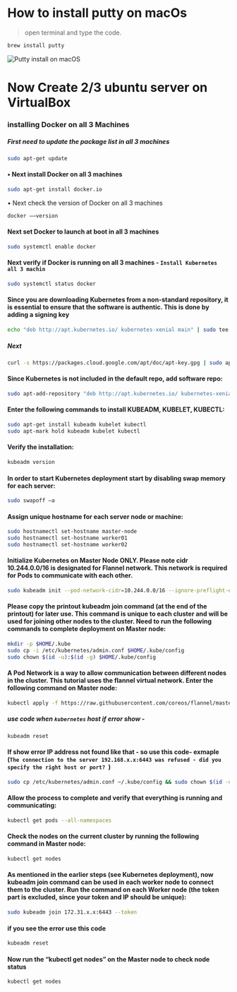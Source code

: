 # How to install putty on macOs
> open terminal and type the code.
```bash
brew install putty
```
![Putty install on macOS](https://user-images.githubusercontent.com/77927449/124318696-d9c5d680-db9a-11eb-89d3-13adc4ebf047.png)

# Now Create 2/3 ubuntu server on VirtualBox

### installing Docker on all 3 Machines

##### First need to update the package list in all 3 machines
```bash 
sudo apt-get update
`````

#### 	•	Next install Docker on all 3 machines
```bash
sudo apt-get install docker.io
````  
•	Next check the version of Docker on all 3 machines
```bash
docker ––version
```
####	Next set Docker to launch at boot in all 3 machines
```bash
sudo systemctl enable docker
```
#### Next verify if Docker is running on all 3 machines - `Install Kubernetes all 3 machin`
```bash
sudo systemctl status docker
```
#### Since you are downloading Kubernetes from a non-standard repository, it is essential to ensure that the software is authentic. This is done by adding a signing key 

```bash	
echo "deb http://apt.kubernetes.io/ kubernetes-xenial main" | sudo tee /etc/apt/sources.list.d/kubernetes.list
```
##### Next
```bash
curl -s https://packages.cloud.google.com/apt/doc/apt-key.gpg | sudo apt-key add 
```
#### Since Kubernetes is not included in the default repo, add software repo:
```bash 
sudo apt-add-repository "deb http://apt.kubernetes.io/ kubernetes-xenial main"
```
#### Enter the following commands to install KUBEADM, KUBELET, KUBECTL:
```bash 
sudo apt-get install kubeadm kubelet kubectl
sudo apt-mark hold kubeadm kubelet kubectl
```
#### Verify the installation: 
```bash 
kubeadm version 
```
#### In order to start Kubernetes deployment start by disabling swap memory for each server:
```bash 
sudo swapoff –a
```
#### Assign unique hostname for each server node or machine:
```bash
sudo hostnamectl set-hostname master-node
sudo hostnamectl set-hostname worker01
sudo hostnamectl set-hostname worker02
```
#### Initialize Kubernetes on Master Node ONLY. Please note cidr 10.244.0.0/16 is designated for Flannel network. This network is required for Pods to communicate with each other. 
```bash 
sudo kubeadm init --pod-network-cidr=10.244.0.0/16 --ignore-preflight-errors=all
```
#### Please copy the printout kubeadm join command (at the end of the printout) for later use. This command is unique to each cluster and will be used for joining other nodes to the cluster. Need to run the following commands to complete deployment on Master node: 
```bash	
mkdir -p $HOME/.kube 
sudo cp -i /etc/kubernetes/admin.conf $HOME/.kube/config
sudo chown $(id -u):$(id -g) $HOME/.kube/config
```
#### A Pod Network is a way to allow communication between different nodes in the cluster. This tutorial uses the flannel virtual network. Enter the following command on Master node:

```bash 
kubectl apply -f https://raw.githubusercontent.com/coreos/flannel/master/Documentation/kube-flannel.yml
```
##### use code when `kubernetes` host if error show -
```bash 
kubeadm reset 
```

#### If show error IP address not found like that - so use this code- exmaple <br>(`The connection to the server 192.168.x.x:6443 was refused - did you specify the right host or port? `)

```bash 
sudo cp /etc/kubernetes/admin.conf ~/.kube/config && sudo chown $(id -u):$(id -g) $HOME/.kube/config
```
#### Allow the process to complete and verify that everything is running and communicating:
```bash 
kubectl get pods --all-namespaces
```
#### Check the nodes on the current cluster by running the following command in Master node:
```bash 
kubectl get nodes
```
#### As mentioned in the earlier steps (see Kubernetes deployment), now kubeadm join command can be used in each worker node to connect them to the cluster. Run the command on each Worker node (the token part is excluded, since your token and IP should be unique):
```bash 
sudo kubeadm join 172.31.x.x:6443 --token
```
#### if you see the error use this code
```bash
kubeadm reset
```
#### Now run the “kubectl get nodes” on the Master node to check node status
```bash
kubectl get nodes
```
